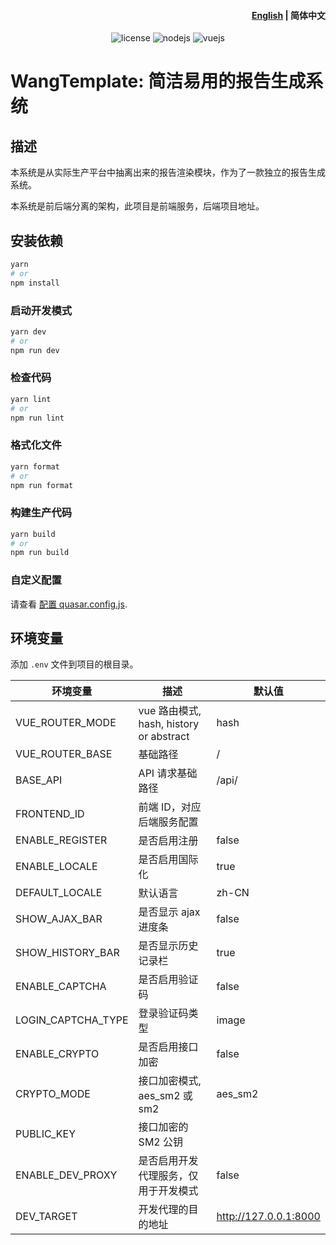 <h4 align="right"><a href="./README.md">English</a> | <strong>简体中文</strong></h4>

<p align="center">
   <img src="https://img.shields.io/badge/license-Apache-blue.svg" alt="license">
   <img src="https://img.shields.io/badge/Nodejs-16+-green.svg" alt="nodejs">
   <img src="https://img.shields.io/badge/Vuejs-3-blue.svg" alt="vuejs">
</p>

# WangTemplate: 简洁易用的报告生成系统

## 描述

本系统是从实际生产平台中抽离出来的报告渲染模块，作为了一款独立的报告生成系统。

本系统是前后端分离的架构，此项目是前端服务，后端项目地址。

## 安装依赖

```bash
yarn
# or
npm install
```

### 启动开发模式

```bash
yarn dev
# or
npm run dev
```

### 检查代码

```bash
yarn lint
# or
npm run lint
```

### 格式化文件

```bash
yarn format
# or
npm run format
```

### 构建生产代码

```bash
yarn build
# or
npm run build
```

### 自定义配置

请查看 [配置 quasar.config.js](https://v2.quasar.dev/quasar-cli-vite/quasar-config-js).

## 环境变量

添加 `.env` 文件到项目的根目录。

| 环境变量           | 描述                                    | 默认值                |
| ------------------ | --------------------------------------- | --------------------- |
| VUE_ROUTER_MODE    | vue 路由模式, hash, history or abstract | hash                  |
| VUE_ROUTER_BASE    | 基础路径                                | /                     |
| BASE_API           | API 请求基础路径                        | /api/                 |
| FRONTEND_ID        | 前端 ID，对应后端服务配置               |                       |
| ENABLE_REGISTER    | 是否启用注册                            | false                 |
| ENABLE_LOCALE      | 是否启用国际化                          | true                  |
| DEFAULT_LOCALE     | 默认语言                                | zh-CN                 |
| SHOW_AJAX_BAR      | 是否显示 ajax 进度条                    | false                 |
| SHOW_HISTORY_BAR   | 是否显示历史记录栏                      | true                  |
| ENABLE_CAPTCHA     | 是否启用验证码                          | false                 |
| LOGIN_CAPTCHA_TYPE | 登录验证码类型                          | image                 |
| ENABLE_CRYPTO      | 是否启用接口加密                        | false                 |
| CRYPTO_MODE        | 接口加密模式, aes_sm2 或 sm2            | aes_sm2               |
| PUBLIC_KEY         | 接口加密的 SM2 公钥                     |                       |
| ENABLE_DEV_PROXY   | 是否启用开发代理服务，仅用于开发模式    | false                 |
| DEV_TARGET         | 开发代理的目的地址                      | http://127.0.0.1:8000 |
